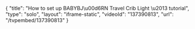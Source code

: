 {
    "title": "How to set up BABYBJ\u00d6RN Travel Crib Light \u2013 tutorial",
    "type": "solo",
    "layout": "iframe-static",
    "videoId": "137390813",
    "url": "\/tvpembed\/137390813"
}
